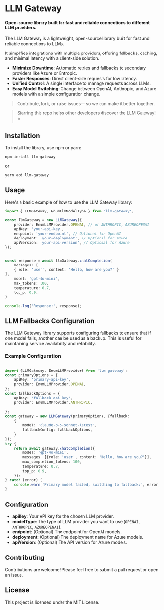 # LLM Gateway
#### Open-source library built for fast and reliable connections to different LLM providers.

The LLM Gateway is a lightweight, open-source library built for fast and reliable connections to LLMs. <br>

It simplifies integrations with multiple providers, offering fallbacks, caching, and minimal latency with a client-side solution.


- **Minimize Downtime**: Automatic retries and fallbacks to secondary providers like Azure or Entropic.  
- **Faster Responses**: Direct client-side requests for low latency.  
- **Unified Control**: A single interface to manage requests across LLMs. 
- **Easy Model Switching**: Change between OpenAI, Anthropic, and Azure models with a simple configuration change. 

> Contribute, fork, or raise issues— so we can make it better together.

> Starring this repo helps other developers discover the LLM Gateway! ⭐  


## Installation

To install the library, use npm or yarn:

```bash
npm install llm-gateway
```

or

```bash
yarn add llm-gateway
```

## Usage

Here's a basic example of how to use the LLM Gateway library:

```typescript
import { LLMGateway, EnumLlmModelType } from 'llm-gateway';

const llmGateway = new LLMGateway({
    provider: EnumLLMProvider.OPENAI, // or ANTHROPIC, AZUREOPENAI
    apiKey: 'your-api-key',
    endpoint: 'your-endpoint', // Optional for OpenAI
    deployment: 'your-deployment', // Optional for Azure
    apiVersion: 'your-api-version', // Optional for Azure
});


const response = await llmGateway.chatCompletion(
    messages: [
    { role: 'user', content: 'Hello, how are you?' }
],
    model: 'gpt-4o-mini',
    max_tokens: 100,
    temperature: 0.7,
    top_p: 0.9,
)

console.log('Response:', response);

```

## LLM Fallbacks Configuration

The LLM Gateway library supports configuring fallbacks to ensure that if one model fails, another can be used as a backup. This is useful for maintaining service availability and reliability.

### Example Configuration

```typescript

import {LLMGateway, EnumLLMProvider} from 'llm-gateway';
const primaryOptions = {
    apiKey: 'primary-api-key',
    provider: EnumLLMProvider.OPENAI,
};
const fallbackOptions = {
    apiKey: 'fallback-api-key',
    provider: EnumLLMProvider.ANTHROPIC,
    
};
const gateway = new LLMGateway(primaryOptions, {fallback:
    {
        model: 'claude-3-5-sonnet-latest',
        fallbackConfig: fallbackOptions,
    }
});
try {
    return await gateway.chatCompletion({
        model: 'gpt-4o-mini',
        messages: [{role: 'user', content: 'Hello, how are you?'}],
        max_completion_tokens: 100,
        temperature: 0.7,
        top_p: 0.9,
    });
} catch (error) {
    console.warn('Primary model failed, switching to fallback:', error);
}

```
## Configuration

- **apiKey**: Your API key for the chosen LLM provider.
- **modelType**: The type of LLM provider you want to use (`OPENAI`, `ANTHROPIC`, `AZUREOPENAI`).
- **endpoint**: (Optional) The endpoint for OpenAI models.
- **deployment**: (Optional) The deployment name for Azure models.
- **apiVersion**: (Optional) The API version for Azure models.

## Contributing

Contributions are welcome! Please feel free to submit a pull request or open an issue.

## License

This project is licensed under the MIT License.


